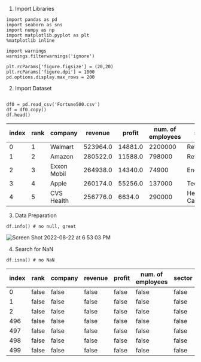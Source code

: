 1. Import Libraries

```
import pandas as pd
import seaborn as sns
import numpy as np
import matplotlib.pyplot as plt
%matplotlib inline

import warnings
warnings.filterwarnings('ignore')

plt.rcParams['figure.figsize'] = (20,20)
plt.rcParams['figure.dpi'] = 1000
pd.options.display.max_rows = 200
```
2. Import Dataset
```

df0 = pd.read_csv('Fortune500.csv')
df = df0.copy()
df.head()
```
|index|rank|company|revenue|profit|num\. of employees|sector|city|state|website|
|---|---|---|---|---|---|---|---|---|---|
|0|1|Walmart|523964\.0|14881\.0|2200000|Retailing|Bentonville|AR|https://www\.stock\.walmart\.com|
|1|2|Amazon|280522\.0|11588\.0|798000|Retailing|Seattle|WA|https://www\.amazon\.com|
|2|3|Exxon Mobil|264938\.0|14340\.0|74900|Energy|Irving|TX|https://www\.exxonmobil\.com|
|3|4|Apple|260174\.0|55256\.0|137000|Technology|Cupertino|CA|https://www\.apple\.com|
|4|5|CVS Health|256776\.0|6634\.0|290000|Health Care|Woonsocket|RI|https://www\.cvshealth\.com|

3. Data Preparation
```
df.info() # no null, great
```
![Screen Shot 2022-08-22 at 6 53 03 PM](https://user-images.githubusercontent.com/108639250/186032562-2803f852-791d-4080-819f-43c5147df4d3.png)

4. Search for NaN
```
df.isna() # no NaN
```
|index|rank|company|revenue|profit|num\. of employees|sector|city|state|website|
|---|---|---|---|---|---|---|---|---|---|
|0|false|false|false|false|false|false|false|false|false|
|1|false|false|false|false|false|false|false|false|false|
|2|false|false|false|false|false|false|false|false|false|
|496|false|false|false|false|false|false|false|false|false|
|497|false|false|false|false|false|false|false|false|false|
|498|false|false|false|false|false|false|false|false|false|
|499|false|false|false|false|false|false|false|false|false|
